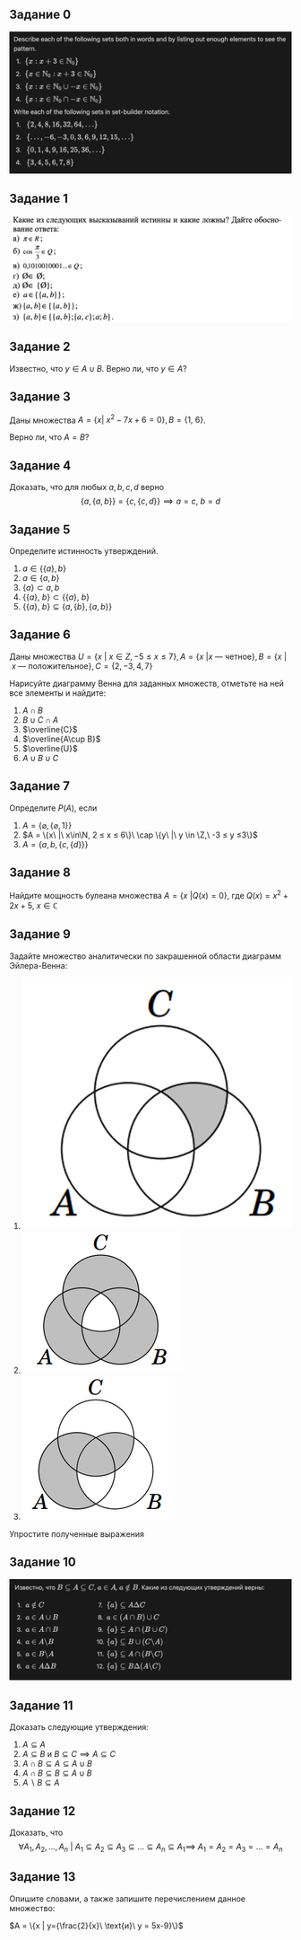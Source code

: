 ## Задание 0
![alt text](./Screenshot%202024-09-06%20at%2019.12.39.png)
## Задание 1

![alt text](./Screenshot%202024-09-06%20at%2018.39.09.png)

## Задание 2

Известно, что $y \in A\cup B$. Верно ли, что $y \in A$?

## Задание 3

Даны множества $A = \{x |\ x^2 - 7x + 6 = 0\}, B = \{1,\ 6\}$.

Верно ли, что $A = B$?

## Задание 4

Доказать, что для любых $a, b, c, d$ верно $$\{a, \{a,b\}\} = \{c,\{c,d\}\} \implies a = c,\ b = d$$

## Задание 5

Определите истинность утверждений. 
1) $a \in \{\{a\}, b\}$
2) $a \in \{a, b\}$
3) $\{a\} \subset {a,b}$
4) $\{\{a\},\ b\} \subset \{\{a\},\ b\}$
5) $\{\{a\},\ b\} \subseteq \{a, \{b\}, \{a,b\}\}$

## Задание 6

Даны множества $U = \{x\ |\ x \in Z, -5≤ x ≤ 7\}, A = \{x\ | x \text{ — четное}\}, B = \{x\ |\ x \text{ — положительное}\}, C = \{2,-3,4,7\}$

Нарисуйте диаграмму Венна для заданных множеств,
отметьте на ней все элементы и найдите:

1) $A \cap B$ 
2) $B \cup C \cap A$
3) $\overline{C}$
4) $\overline{A\cup B}$
5) $\overline{U}$
6) $A \cup B \cup C$


## Задание 7

Определите $P(A)$, если 
1) $A = \{\varnothing, \{\varnothing, 1\}\}$
2) $A = \{x\ |\ x\in\N, 2 ≤ x ≤ 6\}\ \cap \{y\ |\ y \in \Z,\ -3 ≤ y ≤3\}$
3) $A = \{a,b,\{c,\{d\}\}\}$

## Задание 8
Найдите мощность булеана множества $A = \{x\ |Q(x)=0\}$, где $Q(x) = x^2 + 2x + 5$, $x \in \mathbb{C}$

## Задание 9

Задайте множество аналитически по закрашенной области диаграмм Эйлера-Венна:

1) ![alt text](./image3.png)
2) ![alt text](./image2.png)
3) ![alt text](./image5.png)
 
Упростите полученные выражения


## Задание 10
![alt text](./Screenshot%202024-09-06%20at%2019.18.27.png)

## Задание 11
Доказать следующие утверждения:

1) $A \subseteq A$
2) $A \subseteq B \text{ и } B\subseteq C \implies A\subseteq C$
3) $A \cap B \subseteq A \subseteq A \cup B$ 
4) $A \cap B \subseteq B \subseteq A \cup B$
5) $A\backslash{B} \subseteq A$

## Задание 12

Доказать, что $$\forall A_1,A_2,...,A_n\  |\ A_1\subseteq A_2 \subseteq A_3\subseteq ... \subseteq A_n \subseteq A_1 \implies \ A_1 = A_2 = A_3=...=A_n$$


## Задание 13

Опишите словами, а также запишите перечислением данное множество:

$A = \{x | y={\frac{2}{x}\ \text{и}\ y = 5x-9}\}$
